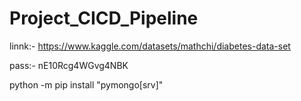 # Project_CICD_Pipeline

linnk:- https://www.kaggle.com/datasets/mathchi/diabetes-data-set

pass:- nE10Rcg4WGvg4NBK

python -m pip install "pymongo[srv]"